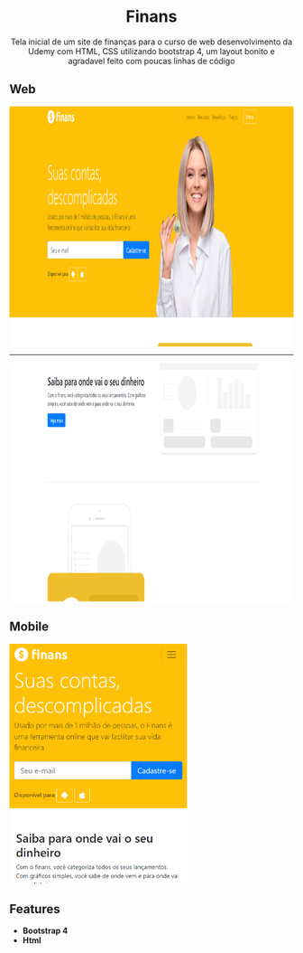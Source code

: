<h1 align="center">
Finans</h1>
 
<p align="center">Tela inicial de um site de finanças para o curso de web desenvolvimento da Udemy com HTML, CSS utilizando bootstrap 4, um layout bonito e agradavel feito com poucas linhas de código</p> 

 ## Web
<div>   
  <img src="https://github.com/jpm4rtinss/Site-Finans/blob/master/img/finans.PNG" alt="home web"  height="425" align="center">
 <hr>
  <img src="https://github.com/jpm4rtinss/Site-Finans/blob/master/img/finans1.PNG" alt="home web" height="425" align="center">
</div>

## Mobile
  <img src="https://github.com/jpm4rtinss/Site-Finans/blob/master/img/finans-mobile.PNG" alt="home web" height="425">




## Features

-  **Bootstrap 4**  
-  **Html** 

